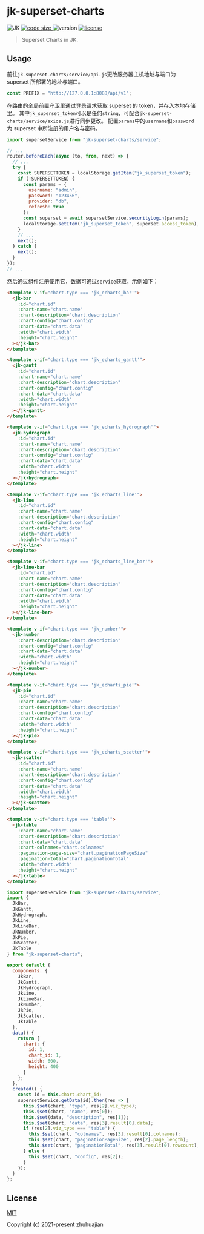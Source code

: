 # jk-superset-charts

<p>
  <img alt="JK" src="https://img.shields.io/badge/-JK-brightgreen">
  <a href="https://github.com/traceslord/jk-superset-charts">
    <img alt="code size" src="https://img.shields.io/github/languages/code-size/traceslord/jk-superset-charts">
  </a>
  <img alt="version" src="https://img.shields.io/github/package-json/v/traceslord/jk-superset-charts">
  <a href="https://github.com/traceslord/jk-superset-charts/blob/master/LICENSE">
    <img src="https://img.shields.io/github/license/traceslord/jk-superset-charts" alt="license">
  </a>
</p>

> Superset Charts in JK.

## Usage

前往`jk-superset-charts/service/api.js`更改服务器主机地址与端口为 superset 所部署的地址与端口。

```js
const PREFIX = "http://127.0.0.1:8088/api/v1";
```

在路由的全局前置守卫里通过登录请求获取 superset 的 token，并存入本地存储里。
其中`jk_superset_token`可以是任何`string`，可配合`jk-superset-charts/service/axios.js`进行同步更改。
配置`params`中的`username`和`password`为 superset 中所注册的用户名与密码。

```js
import supersetService from "jk-superset-charts/service";

// ...
router.beforeEach(async (to, from, next) => {
  // ...
  try {
    const SUPERSETTOKEN = localStorage.getItem("jk_superset_token");
    if (!SUPERSETTOKEN) {
      const params = {
        username: "admin",
        password: "123456",
        provider: "db",
        refresh: true
      };
      const superset = await supersetService.securityLogin(params);
      localStorage.setItem("jk_superset_token", superset.access_token);
    }
    // ...
    next();
  } catch {
    next();
  }
});
// ...
```

然后通过组件注册使用它，数据可通过`service`获取，示例如下：

```html
<template v-if="chart.type === 'jk_echarts_bar'">
  <jk-bar
    :id="chart.id"
    :chart-name="chart.name"
    :chart-description="chart.description"
    :chart-config="chart.config"
    :chart-data="chart.data"
    :width="chart.width"
    :height="chart.height"
  ></jk-bar>
</template>

<template v-if="chart.type === 'jk_echarts_gantt'">
  <jk-gantt
    :id="chart.id"
    :chart-name="chart.name"
    :chart-description="chart.description"
    :chart-config="chart.config"
    :chart-data="chart.data"
    :width="chart.width"
    :height="chart.height"
  ></jk-gantt>
</template>

<template v-if="chart.type === 'jk_echarts_hydrograph'">
  <jk-hydrograph
    :id="chart.id"
    :chart-name="chart.name"
    :chart-description="chart.description"
    :chart-config="chart.config"
    :chart-data="chart.data"
    :width="chart.width"
    :height="chart.height"
  ></jk-hydrograph>
</template>

<template v-if="chart.type === 'jk_echarts_line'">
  <jk-line
    :id="chart.id"
    :chart-name="chart.name"
    :chart-description="chart.description"
    :chart-config="chart.config"
    :chart-data="chart.data"
    :width="chart.width"
    :height="chart.height"
  ></jk-line>
</template>

<template v-if="chart.type === 'jk_echarts_line_bar'">
  <jk-line-bar
    :id="chart.id"
    :chart-name="chart.name"
    :chart-description="chart.description"
    :chart-config="chart.config"
    :chart-data="chart.data"
    :width="chart.width"
    :height="chart.height"
  ></jk-line-bar>
</template>

<template v-if="chart.type === 'jk_number'">
  <jk-number
    :chart-description="chart.description"
    :chart-config="chart.config"
    :chart-data="chart.data"
    :width="chart.width"
    :height="chart.height"
  ></jk-number>
</template>

<template v-if="chart.type === 'jk_echarts_pie'">
  <jk-pie
    :id="chart.id"
    :chart-name="chart.name"
    :chart-description="chart.description"
    :chart-config="chart.config"
    :chart-data="chart.data"
    :width="chart.width"
    :height="chart.height"
  ></jk-pie>
</template>

<template v-if="chart.type === 'jk_echarts_scatter'">
  <jk-scatter
    :id="chart.id"
    :chart-name="chart.name"
    :chart-description="chart.description"
    :chart-config="chart.config"
    :chart-data="chart.data"
    :width="chart.width"
    :height="chart.height"
  ></jk-scatter>
</template>

<template v-if="chart.type === 'table'">
  <jk-table
    :chart-name="chart.name"
    :chart-description="chart.description"
    :chart-data="chart.data"
    :chart-colnames="chart.colnames"
    :pagination-page-size="chart.paginationPageSize"
    :pagination-total="chart.paginationTotal"
    :width="chart.width"
    :height="chart.height"
  ></jk-table>
</template>
```

```js
import supersetService from "jk-superset-charts/service";
import {
  JkBar,
  JkGantt,
  JkHydrograph,
  JkLine,
  JkLineBar,
  JkNumber,
  JkPie,
  JkScatter,
  JkTable
} from "jk-superset-charts";

export default {
  components: {
    JkBar,
    JkGantt,
    JkHydrograph,
    JkLine,
    JkLineBar,
    JkNumber,
    JkPie,
    JkScatter,
    JkTable
  },
  data() {
    return {
      chart: {
        id: 1,
        chart_id: 1,
        width: 600,
        height: 400
      }
    };
  },
  created() {
    const id = this.chart.chart_id;
    supersetService.getData(id).then(res => {
      this.$set(chart, "type", res[2].viz_type);
      this.$set(chart, "name", res[0]);
      this.$set(data, "description", res[1]);
      this.$set(chart, "data", res[3].result[0].data);
      if (res[2].viz_type === "table") {
        this.$set(chart, "colnames", res[3].result[0].colnames);
        this.$set(chart, "paginationPageSize", res[2].page_length);
        this.$set(chart, "paginationTotal", res[3].result[0].rowcount);
      } else {
        this.$set(chart, "config", res[2]);
      }
    });
  }
};
```

## License
[MIT](https://github.com/traceslord/jk-superset-charts/blob/master/LICENSE)

Copyright (c) 2021-present zhuhuajian
